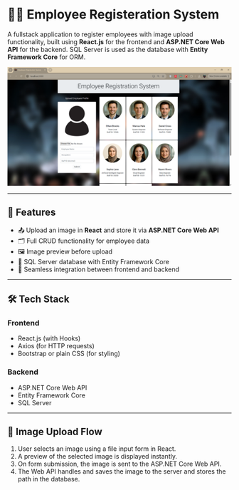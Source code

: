 # 👨‍💼 Employee Registeration System

A fullstack application to register employees with image upload functionality, built using **React.js** for the frontend and **ASP.NET Core Web API** for the backend. SQL Server is used as the database with **Entity Framework Core** for ORM.

![Alt text](ss11.png)

---

## 🚀 Features

- 📤 Upload an image in **React** and store it via **ASP.NET Core Web API**
- 🗂️ Full CRUD functionality for employee data
- 🖼️ Image preview before upload
- 🧰 SQL Server database with Entity Framework Core
- 🎯 Seamless integration between frontend and backend

---

## 🛠 Tech Stack

### Frontend
- React.js (with Hooks)
- Axios (for HTTP requests)
- Bootstrap or plain CSS (for styling)

### Backend
- ASP.NET Core Web API
- Entity Framework Core
- SQL Server

---

## 📸 Image Upload Flow

1. User selects an image using a file input form in React.
2. A preview of the selected image is displayed instantly.
3. On form submission, the image is sent to the ASP.NET Core Web API.
4. The Web API handles and saves the image to the server and stores the path in the database.
